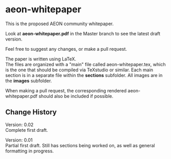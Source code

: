 # aeon-whitepaper
This is the proposed AEON community whitepaper.

Look at **aeon-whitepaper.pdf** in the Master branch to see the latest draft version.

Feel free to suggest any changes, or make a pull request.

The paper is written using LaTeX.  <br />
The files are organized with a "main" file called aeon-whitepaper.tex, which is the one that should be compiled via TeXstudio or similar. Each main section is in a separate file within the **sections** subfolder.  All images are in the **images** subfolder.

When making a pull request, the corresponding rendered aeon-whitepaper.pdf should also be included if possible.

## Change History
Version:  0.02 <br />
Complete first draft.

Version: 0.01 <br />
Partial first draft.  Still has sections being worked on, as well as general formatting in progress.
